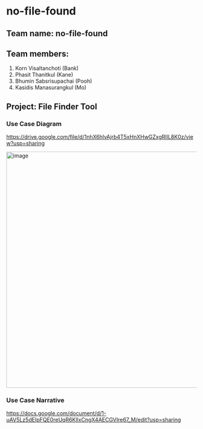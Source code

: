 # no-file-found

## Team name: no-file-found

## Team members:
1. Korn Visaltanchoti (Bank)
2. Phasit Thanitkul (Kane)
3. Bhumin Sabsrisupachai (Pooh)
4. Kasidis Manasurangkul (Mo)

## Project: File Finder Tool

### Use Case Diagram
https://drive.google.com/file/d/1nhX6hlvAjrb4T5xHnXHwGZxgRlIL8K0z/view?usp=sharing

<img width="626" alt="image" src="https://github.com/Thanitkul/no-file-found/assets/55860480/bc1c236d-c79a-48b5-a481-42fb3d3e3332">

### Use Case Narrative
https://docs.google.com/document/d/1-uAV5Lz5dEIpFQE0reUqR6KlIxCngX4AECGVIre67_M/edit?usp=sharing


